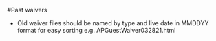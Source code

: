 #Past waivers
- Old waiver files should be named by type and live date in MMDDYY format for easy sorting e.g. APGuestWaiver032821.html